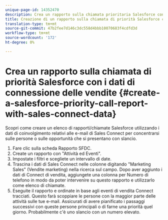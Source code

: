 ```yaml
---
unique-page-id: 14352470
description: Crea un rapporto sulla chiamata prioritaria Salesforce con i dati di vendita di Connect - Marketo Docs - Documentazione del prodotto
title: Creazione di un rapporto sulla chiamata di priorità Salesforce con i dati di connessione delle vendite
translation-type: tm+mt
source-git-commit: 47b2fee7d146c3dc558d4bbb10070683f4cdfd3d
workflow-type: tm+mt
source-wordcount: '172'
ht-degree: 0%

---
```



# Crea un rapporto sulla chiamata di priorità Salesforce con i dati di connessione delle vendite {#create-a-salesforce-priority-call-report-with-sales-connect-data}

Scopri come creare un elenco di rapporti/chiamate Salesforce utilizzando i dati di coinvolgimento relativi alle e-mail di Sales Connect per concentrarsi sulle persone o sulle opportunità che si presentano con slancio.

1. Fare clic sulla scheda Rapporto SFDC.
1. Create un rapporto con &quot;Attività ed Eventi&quot;.
1. Impostate i filtri e scegliete un intervallo di date.
1. Trascina i dati di Sales Connect nelle colonne digitando &quot;Marketing Sales&quot; (Vendite marketing) nella ricerca sul campo. Dopo aver aggiunto i dati di Connect di vendita, aggiungete una colonna per Numero di telefono in modo da poter intervenire su questo rapporto e utilizzarlo come elenco di chiamate.
1. Eseguite il rapporto e ordinate in base agli eventi di vendita Connect tracciati. Questo farà scoppiare le persone con la maggior parte delle attività sulle tue e-mail. Assicurati di avere pianificato i passaggi successivi con queste persone principali o di farne una priorità quel giorno. Probabilmente c&#39;è uno slancio con un numero elevato.

